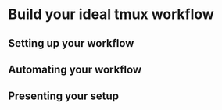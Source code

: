 # Build your ideal tmux workflow

## Setting up your workflow

## Automating your workflow

## Presenting your setup